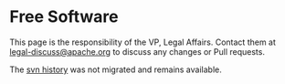 # Free Software

This page is the responsibility of the VP, Legal Affairs. Contact them at legal-discuss@apache.org to discuss any changes or Pull requests.

The [svn history](https://svn.apache.org/viewvc/infrastructure/site/trunk/content/free) was not migrated and remains available.

